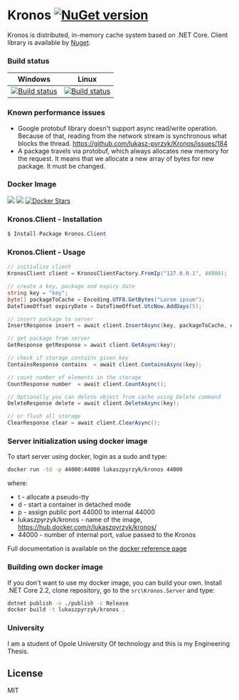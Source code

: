 # Kronos  [![NuGet version](https://badge.fury.io/nu/Kronos.Client.svg)](https://badge.fury.io/nu/Kronos.Client)

Kronos is distributed, in-memory cache system based on .NET Core. Client library is available by [Nuget](https://www.nuget.org/packages/Kronos.Client/).

### Build status
| Windows |  Linux |
|:-------:|:------:|
| [![Build status](https://ci.appveyor.com/api/projects/status/vrkm5pcbg0dv6n6w/branch/master?svg=true)](https://ci.appveyor.com/project/LukaszPyrzyk/kronos/branch/master) | [![Build status](https://ci.appveyor.com/api/projects/status/vrkm5pcbg0dv6n6w/branch/master?svg=true)](https://ci.appveyor.com/project/LukaszPyrzyk/kronos/branch/master) |

### Known performance issues
- Google protobuf library doesn't support async read/write operation. Because of that, reading from the network stream is synchronous what blocks the thread. https://github.com/lukasz-pyrzyk/Kronos/issues/184
- A package travels via protobuf, which always allocates new memory for the request. It means that we allocate a new array of bytes for new package. It must be changed.

### Docker Image
[![](https://images.microbadger.com/badges/version/lukaszpyrzyk/kronos.svg)](https://microbadger.com/images/lukaszpyrzyk/kronos "Kronos ") [![](https://images.microbadger.com/badges/image/lukaszpyrzyk/kronos.svg)](https://microbadger.com/images/lukaszpyrzyk/kronos "Kronos") [![Docker Stars](https://img.shields.io/docker/stars/lukaszpyrzyk/kronos.svg)](https://hub.docker.com/r/lukaszpyrzyk/kronos/)

### Kronos.Client - Installation
```csharp
$ Install-Package Kronos.Client
```

### Kronos.Client - Usage
```csharp
// initialize client
KronosClient client = KronosClientFactory.FromIp("127.0.0.1", 44000);

// create a key, package and expiry date
string key = "key";
byte[] packageToCache = Encoding.UTF8.GetBytes("Lorem ipsum");
DateTimeOffset expiryDate = DateTimeOffset.UtcNow.AddDays(5);

// insert package to server
InsertResponse insert = await client.InsertAsync(key, packageToCache, expiryDate);

// get package from server
GetResponse getResponse = await client.GetAsync(key);

// check if storage contains given key
ContainsResponse contains  = await client.ContainsAsync(key);

// count number of elements in the storage
CountResponse number  = await client.CountAsync();

// Optionally you can delete object from cache using Delete command
DeleteResponse delete = await client.DeleteAsync(key);

// or flush all storage
ClearResponse clear = await client.ClearAsync();
```

### Server initialization using docker image
To start server using docker, login as a sudo and type:
```bash
docker run -td -p 44000:44000 lukaszpyrzyk/kronos 44000
```
where: 
* t - allocate a pseudo-tty
* d - start a container in detached mode
* p - assign public port 44000 to internal 44000
* lukaszpyrzyk/kronos - name of the image, https://hub.docker.com/r/lukaszpyrzyk/kronos/
* 44000 - number of internal port, value passed to the Kronos

Full documentation is available on the [docker reference page](https://docs.docker.com/engine/reference/run/)

### Building own docker image
If you don't want to use my docker image, you can build your own. Install .NET Core 2.2, clone repository, go to the `src\Kronos.Server` and type: 
```bash
dotnet publish -o ./publish -c Release
docker build -t lukaszpyrzyk/kronos .
```

### University
I am a student of Opole University Of technology and this is my Engineering Thesis.

License
----
MIT